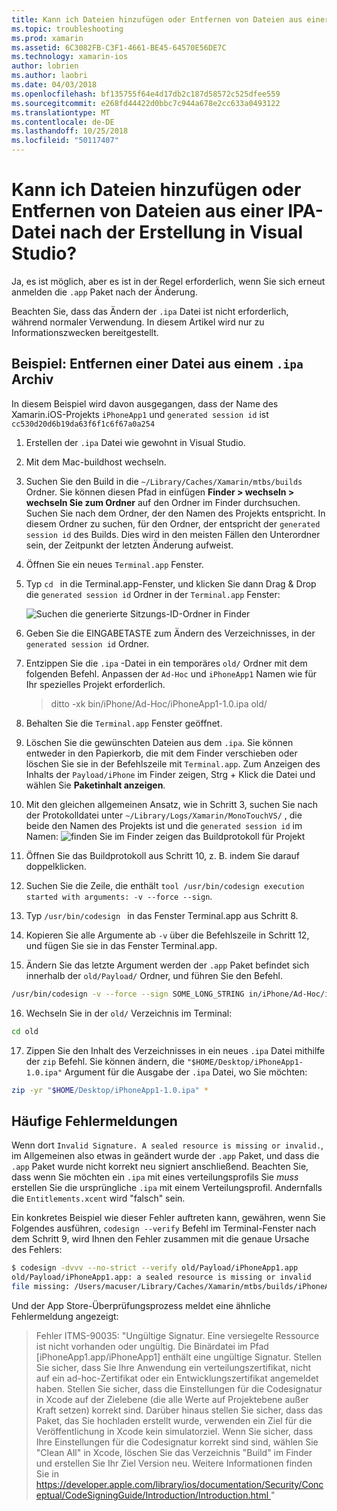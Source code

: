 ```yaml
---
title: Kann ich Dateien hinzufügen oder Entfernen von Dateien aus einer IPA-Datei nach der Erstellung in Visual Studio?
ms.topic: troubleshooting
ms.prod: xamarin
ms.assetid: 6C3082FB-C3F1-4661-BE45-64570E56DE7C
ms.technology: xamarin-ios
author: lobrien
ms.author: laobri
ms.date: 04/03/2018
ms.openlocfilehash: bf135755f64e4d17db2c187d58572c525dfee559
ms.sourcegitcommit: e268fd44422d0bbc7c944a678e2cc633a0493122
ms.translationtype: MT
ms.contentlocale: de-DE
ms.lasthandoff: 10/25/2018
ms.locfileid: "50117407"
---
```

# <a name="can-i-add-files-to-or-remove-files-from-an-ipa-file-after-building-it-in-visual-studio"></a>Kann ich Dateien hinzufügen oder Entfernen von Dateien aus einer IPA-Datei nach der Erstellung in Visual Studio?

Ja, es ist möglich, aber es ist in der Regel erforderlich, wenn Sie sich erneut anmelden die `.app` Paket nach der Änderung.

Beachten Sie, dass das Ändern der `.ipa` Datei ist nicht erforderlich, während normaler Verwendung. In diesem Artikel wird nur zu Informationszwecken bereitgestellt.

## <a name="example-removing-a-file-from-a-ipa-archive"></a>Beispiel: Entfernen einer Datei aus einem `.ipa` Archiv

In diesem Beispiel wird davon ausgegangen, dass der Name des Xamarin.iOS-Projekts `iPhoneApp1` und `generated session id` ist `cc530d20d6b19da63f6f1c6f67a0a254`

1.  Erstellen der `.ipa` Datei wie gewohnt in Visual Studio.

2.  Mit dem Mac-buildhost wechseln.

3.  Suchen Sie den Build in die `~/Library/Caches/Xamarin/mtbs/builds` Ordner. Sie können diesen Pfad in einfügen **Finder > wechseln > wechseln Sie zum Ordner** auf den Ordner im Finder durchsuchen. Suchen Sie nach dem Ordner, der den Namen des Projekts entspricht. In diesem Ordner zu suchen, für den Ordner, der entspricht der `generated session id` des Builds. Dies wird in den meisten Fällen den Unterordner sein, der Zeitpunkt der letzten Änderung aufweist.

4.  Öffnen Sie ein neues `Terminal.app` Fenster.

5.  Typ `cd ` in die Terminal.app-Fenster, und klicken Sie dann Drag & Drop die `generated session id` Ordner in der `Terminal.app` Fenster:

    ![](modify-ipa-images/session-id-folder.png "Suchen die generierte Sitzungs-ID-Ordner in Finder")

6.  Geben Sie die EINGABETASTE zum Ändern des Verzeichnisses, in der `generated session id` Ordner.

7.  Entzippen Sie die `.ipa` -Datei in ein temporäres `old/` Ordner mit dem folgenden Befehl. Anpassen der `Ad-Hoc` und `iPhoneApp1` Namen wie für Ihr spezielles Projekt erforderlich.

    > ditto -xk bin/iPhone/Ad-Hoc/iPhoneApp1-1.0.ipa old/

8.  Behalten Sie die `Terminal.app` Fenster geöffnet.

9.  Löschen Sie die gewünschten Dateien aus dem `.ipa`. Sie können entweder in den Papierkorb, die mit dem Finder verschieben oder löschen Sie sie in der Befehlszeile mit `Terminal.app`. Zum Anzeigen des Inhalts der `Payload/iPhone` im Finder zeigen, Strg + Klick die Datei und wählen Sie **Paketinhalt anzeigen**.

10.  Mit den gleichen allgemeinen Ansatz, wie in Schritt 3, suchen Sie nach der Protokolldatei unter `~/Library/Logs/Xamarin/MonoTouchVS/` , die beide den Namen des Projekts ist und die `generated session id` im Namen: ![](modify-ipa-images/build-log.png "finden Sie im Finder zeigen das Buildprotokoll für Projekt")

11.  Öffnen Sie das Buildprotokoll aus Schritt 10, z. B. indem Sie darauf doppelklicken.

12.  Suchen Sie die Zeile, die enthält `tool /usr/bin/codesign execution started with arguments: -v --force --sign`.

13.  Typ `/usr/bin/codesign ` in das Fenster Terminal.app aus Schritt 8.

14.  Kopieren Sie alle Argumente ab `-v` über die Befehlszeile in Schritt 12, und fügen Sie sie in das Fenster Terminal.app.

15.  Ändern Sie das letzte Argument werden der `.app` Paket befindet sich innerhalb der `old/Payload/` Ordner, und führen Sie den Befehl.

```bash
/usr/bin/codesign -v --force --sign SOME_LONG_STRING in/iPhone/Ad-Hoc/iPhoneApp1.app/ResourceRules.plist --entitlements obj/iPhone/Ad-Hoc/Entitlements.xcent old/Payload/iPhoneApp1.app
```

16.  Wechseln Sie in der `old/` Verzeichnis im Terminal:

```bash
cd old
```

17.  Zippen Sie den Inhalt des Verzeichnisses in ein neues `.ipa` Datei mithilfe der `zip` Befehl. Sie können ändern, die `"$HOME/Desktop/iPhoneApp1-1.0.ipa"` Argument für die Ausgabe der `.ipa` Datei, wo Sie möchten:

```bash
zip -yr "$HOME/Desktop/iPhoneApp1-1.0.ipa" *
```

## <a name="common-error-messages"></a>Häufige Fehlermeldungen

Wenn dort `Invalid Signature. A sealed resource is missing or invalid.`, im Allgemeinen also etwas in geändert wurde der `.app` Paket, und dass die `.app` Paket wurde nicht korrekt neu signiert anschließend. Beachten Sie, dass wenn Sie möchten ein `.ipa` mit eines verteilungsprofils Sie _muss_ erstellen Sie die ursprüngliche `.ipa` mit einem Verteilungsprofil. Andernfalls die `Entitlements.xcent` wird "falsch" sein.

Ein konkretes Beispiel wie dieser Fehler auftreten kann, gewähren, wenn Sie Folgendes ausführen, `codesign --verify` Befehl im Terminal-Fenster nach dem Schritt 9, wird Ihnen den Fehler zusammen mit die genaue Ursache des Fehlers:

```bash
$ codesign -dvvv --no-strict --verify old/Payload/iPhoneApp1.app
old/Payload/iPhoneApp1.app: a sealed resource is missing or invalid
file missing: /Users/macuser/Library/Caches/Xamarin/mtbs/builds/iPhoneApp1/cc530d20d6b19da63f6f1c6f67a0a254/old/Payload/iPhoneApp1.app/MyFile.png
```

Und der App Store-Überprüfungsprozess meldet eine ähnliche Fehlermeldung angezeigt:

> Fehler ITMS-90035: "Ungültige Signatur. Eine versiegelte Ressource ist nicht vorhanden oder ungültig. Die Binärdatei im Pfad [iPhoneApp1.app/iPhoneApp1] enthält eine ungültige Signatur. Stellen Sie sicher, dass Sie Ihre Anwendung ein verteilungszertifikat, nicht auf ein ad-hoc-Zertifikat oder ein Entwicklungszertifikat angemeldet haben. Stellen Sie sicher, dass die Einstellungen für die Codesignatur in Xcode auf der Zielebene (die alle Werte auf Projektebene außer Kraft setzen) korrekt sind. Darüber hinaus stellen Sie sicher, dass das Paket, das Sie hochladen erstellt wurde, verwenden ein Ziel für die Veröffentlichung in Xcode kein simulatorziel. Wenn Sie sicher, dass Ihre Einstellungen für die Codesignatur korrekt sind sind, wählen Sie "Clean All" in Xcode, löschen Sie das Verzeichnis "Build" im Finder und erstellen Sie Ihr Ziel Version neu. Weitere Informationen finden Sie in [ https://developer.apple.com/library/ios/documentation/Security/Conceptual/CodeSigningGuide/Introduction/Introduction.html ](https://developer.apple.com/library/ios/documentation/Security/Conceptual/CodeSigningGuide/Introduction/Introduction.html)"
